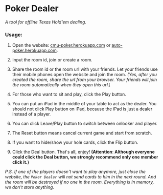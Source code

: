 # Poker Dealer

*A tool for offline Texas Hold'em dealing.*

### Usage:

1. Open the website: [cmu-poker.herokuapp.com](https://cmu-poker.herokuapp.com) or [auto-poker.herokuapp.com](https://auto-poker.herokuapp.com).

2. Input the room id, join or create a room.

3. Share the room id or the room url with your friends. Let your friends use their mobile phones open the website and join the room. *(Yes, after you created the room, share the url from your browser. Your friends will join the room automatically when they open this url.)*

4. For those who want to sit and play, click the Play button.

5. You can put an iPad in the middle of your table to act as the dealer. You should not click Play button on iPad, because the iPad is just a dealer instead of a player.

6. You can click Leave/Play button to switch between onlooker and player.

7. The Reset button means cancel current game and start from scratch.

8. If you want to hide/show your hole cards, click the Flip button.

9. Click the Deal button. That's all, enjoy! **(Attention: Although everyone could click the Deal button, we strongly recommend only one member click it.)**

*P.S. If one of the players doesn't want to play anymore, just close the website, the `Poker Dealer` will not send cards to him in the next round. And the room will be destroyed if no one in the room. Everything is in memory, we don't store anything.*
